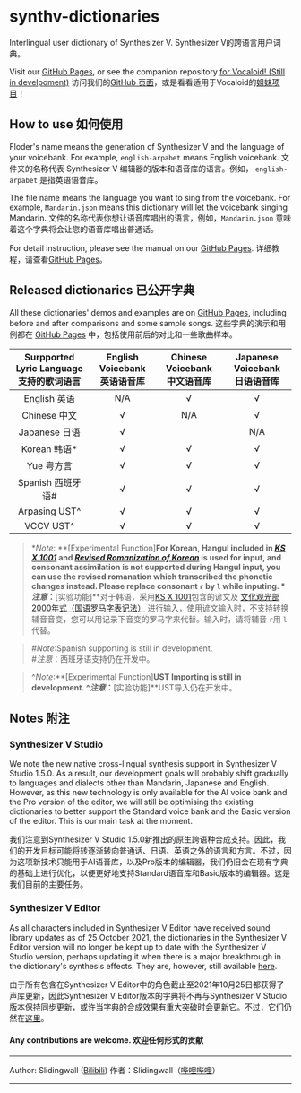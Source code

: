 # synthv-dictionaries

Interlingual user dictionary of Synthesizer V.
Synthesizer V的跨语言用户词典。

Visit our [GitHub Pages](https://slidingwall.github.io/synthv-dictionaries), or see the companion repository [for Vocaloid! (Still in develpoment)](https://github.com/Slidingwall/vocaloid-dictionaries)
访问我们的[GitHub 页面](https://slidingwall.github.io/synthv-dictionaries)，或是看看适用于Vocaloid的[姐妹项目](https://github.com/Slidingwall/vocaloid-dictionaries)！

## How to use 如何使用

Floder's name means the generation of Synthesizer V and the language of your voicebank. For example, `english-arpabet` means English voicebank.
文件夹的名称代表 Synthesizer V 编辑器的版本和语音库的语言。例如， `english-arpabet` 是指英语语音库。

The file name means the language you want to sing from the voicebank. For example, `Mandarin.json` means this dictionary will let the voicebank singing Mandarin.
文件的名称代表你想让语音库唱出的语言，例如，`Mandarin.json` 意味着这个字典将会让您的语音库唱出普通话。

For detail instruction, please see the manual on our [GitHub Pages](https://slidingwall.github.io/synthv-dictionaries/manual).
详细教程，请查看[GitHub Pages](https://slidingwall.github.io/synthv-dictionaries/manual)。

## Released dictionaries 已公开字典

All these dictionaries' demos and examples are on [GitHub Pages](https://slidingwall.github.io/synthv-dictionaries/demo.html), including before and after comparisons and some sample songs.
这些字典的演示和用例都在 [GitHub Pages](https://slidingwall.github.io/synthv-dictionaries/demo.html) 中，包括使用前后的对比和一些歌曲样本。

| Surpported Lyric Language<br />支持的歌词语言 | English Voicebank<br />英语语音库 | Chinese Voicebank<br />中文语音库 | Japanese Voicebank<br />日语语音库 |
|:----:|:----:|:----:|:----:|
| English 英语 | N/A | √ | √ |
| Chinese 中文 | √ | N/A | √ |
| Japanese 日语 | √ | | N/A |
| Korean 韩语* | √ | √ | √ |
| Yue 粤方言 | √ | √ | √ |
| Spanish 西班牙语# | √ | √ | √ |
| Arpasing UST^ | √ | √ | √ |
| VCCV UST^ | √ | √ | √ |

> *_Note_: **[Experimental Function]**For Korean, Hangul included in _[KS X 1001](https://en.wikipedia.org/wiki/KS_X_1001)_ and _[Revised Romanization of Korean](https://en.wikipedia.org/wiki/Revised_Romanization_of_Korean)_ is used for input, and consonant assimilation is not supported during Hangul input, you can use the revised romanation which transcribed the phonetic changes instead. Please replace consonant `r` by `l` while inputing.
> *_注意_：**[实验功能]**对于韩语，采用[KS X 1001](https://zh.wikipedia.org/wiki/KS_X_1001)包含的谚文及 [文化观光部2000年式（国语罗马字表记法）](https://zh.wikipedia.org/wiki/%E6%96%87%E5%8C%96%E8%A7%82%E5%85%89%E9%83%A82000%E5%B9%B4%E5%BC%8F) 进行输入，使用谚文输入时，不支持转换辅音音变，您可以用记录下音变的罗马字来代替。输入时，请将辅音 `r`用 `l`代替。

> #_Note_:Spanish supporting is still in development.  
> #_注意_：西班牙语支持仍在开发中。  

> ^_Note_:**[Experimental Function]**UST Importing is still in development.
> ^_注意_：**[实验功能]**UST导入仍在开发中。

## Notes 附注

### Synthesizer V Studio

We note the new native cross-lingual synthesis support in Synthesizer V Studio 1.5.0. As a result, our development goals will probably shift gradually to languages and dialects other than Mandarin, Japanese and English. However, as this new technology is only available for the AI voice bank and the Pro version of the editor, we will still be optimising the existing dictionaries to better support the Standard voice bank and the Basic version of the editor. This is our main task at the moment.

我们注意到Synthesizer V Studio 1.5.0新推出的原生跨语种合成支持。因此，我们的开发目标可能将转逐渐转向普通话、日语、英语之外的语言和方言。不过，因为这项新技术只能用于AI语音库，以及Pro版本的编辑器，我们仍旧会在现有字典的基础上进行优化，以便更好地支持Standard语音库和Basic版本的编辑器。这是我们目前的主要任务。

### Synthesizer V Editor

As all characters included in Synthesizer V Editor have received sound library updates as of 25 October 2021, the dictionaries in the Synthesizer V Editor version will no longer be kept up to date with the Synthesizer V Studio version, perhaps updating it when there is a major breakthrough in the dictionary's synthesis effects. They are, however, still available [here](https://github.com/Slidingwall/synthv-dictionaries/tree/main/Dictionaries%20for%20Synthesizer%20V%20Editor).

由于所有包含在Synthesizer V Editor中的角色截止至2021年10月25日都获得了声库更新，因此Synthesizer V Editor版本的字典将不再与Synthesizer V Studio版本保持同步更新，或许当字典的合成效果有重大突破时会更新它。不过，它们仍然在[这里](https://github.com/Slidingwall/synthv-dictionaries/tree/main/Dictionaries%20for%20Synthesizer%20V%20Editor)。

#### Any contributions are welcome. 欢迎任何形式的贡献

---

Author: Slidingwall ([Bilibili](https://space.bilibili.com/141232009))
作者：Slidingwall（[哔哩哔哩](https://space.bilibili.com/141232009)）

---
